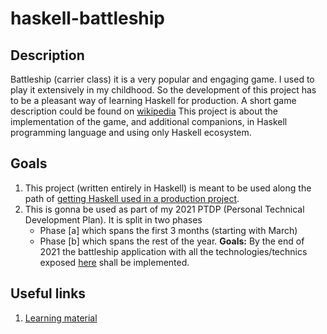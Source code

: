 # haskell-battleship

## Description
Battleship (carrier class) it is a very popular and engaging game. I used to play it extensively in my childhood. So the development of this project has to be a pleasant way of learning Haskell for production.
A short game description could be found on [wikipedia](https://en.wikipedia.org/wiki/Battleship_(game))
This project is about the implementation of the game, and additional companions, in Haskell programming language and using only Haskell ecosystem.

## Goals
1. This project (written entirely in Haskell) is meant to be used along the path of [getting Haskell used in a production project](doc/haskell_to_production.md).
2. This is gonna be used as part of my 2021 PTDP (Personal Technical Development Plan).
   It is split in two phases
    - Phase [a] which spans the first 3 months (starting with March)
    - Phase [b] which spans the rest of the year.
    __Goals:__
      By the end of 2021 the battleship application with all the technologies/technics exposed [here](doc/haskell_to_production.md) shall be implemented.

## Useful links
1. [Learning material](./doc/learning_material.md)
